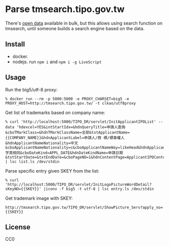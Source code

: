 # Parse tmsearch.tipo.gov.tw

There's [open data](http://www.tipo.gov.tw/ct.asp?xItem=531533&ctNode=7127&mp=1) available in bulk, but this allows using search function on tmsearch, until someone builds a search engine based on the data.

## Install

* docker.
* nodejs.  run `npm i` and `npm i -g LiveScript`

## Usage

Run the big5/utf-8 proxy:

    % docker run --rm -p 5000:5000 -e PROXY_CHARSET=big5 -e PROXY_HOST=http://tmsearch.tipo.gov.tw/ -t clkao/utf8proxy

Get list of trademarks based on company name:

    % curl 'http://localhost:5000/TIPO_DR/servlet/InitApplicantIPOList' --data 'hdexcel=YES&intStartIdx=&hdnQueryTitle=申請人查詢&cboTMarkClass=&hdnTMarkClassName=全部&txtApplicantName={{COMPANY_NAME}}&hdnApplicantLabel=申請人/商 標/標章權人&hdnApplicantNameNationality=中文&cboApplicantNameNationality=c&cboApplicantNameWay=likeHead&hdnApplicantNameWay=字首相同&cboDateKind=APPL_DATE&hdnDateKindName=申請日期&txtStartDate=&txtEndDate=&cboPageNO=1&hdnContentPage=ApplicantIPOContent.html&hdnPageType=' | lsc list.ls /dev/stdin

Parse specific entry given SKEY from the list:

    % curl 'http://localhost:5000/TIPO_DR/servlet/InitLogoPictureWordDetail?sKeyNO={{SKEY}}' |iconv -f big5 -t utf-8 | lsc entry.ls /dev/stdin

Get trademark image with SKEY:

    http://tmsearch.tipo.gov.tw/TIPO_DR/servlet/ShowPicture_Serv?apply_no={{SKEY}}

## License

CC0
